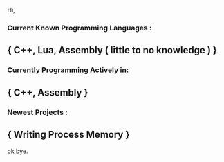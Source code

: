 Hi,
### Current Known Programming Languages :
## { C++, Lua, Assembly ( little to no knowledge ) }
### Currently Programming Actively in:
## { C++, Assembly }

### Newest Projects :
## { Writing Process Memory }

ok bye.
